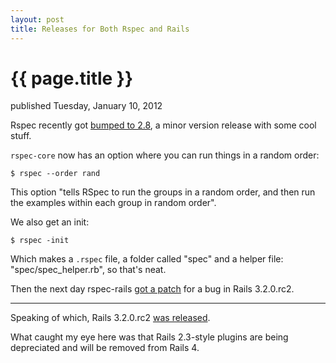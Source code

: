 ```yaml
---
layout: post
title: Releases for Both Rspec and Rails
---
```


{{ page.title }}
================

<p id="articleDate">published Tuesday, January 10, 2012</p>

Rspec recently got [bumped to 2.8](http://blog.davidchelimsky.net/2012/01/04/rspec-28-is-released/), a minor version release with some cool stuff.

`rspec-core` now has an option where you can run things in a random order:

	$ rspec --order rand

This option "tells RSpec to run the groups in a random order, and then run the examples within each group in random order".

We also get an init:

	$ rspec -init

Which makes a `.rspec` file, a folder called "spec" and a helper file: "spec/spec_helper.rb", so that's neat.

Then the next day rspec-rails [got a patch](http://blog.davidchelimsky.net/2012/01/05/rspec-rails-281-is-released/) for a bug in Rails 3.2.0.rc2.

---

Speaking of which, Rails 3.2.0.rc2 [was released](http://weblog.rubyonrails.org/2012/1/4/rails-3-2-0-rc2-has-been-released).

What caught my eye here was that Rails 2.3-style plugins are being depreciated and will be removed from Rails 4.